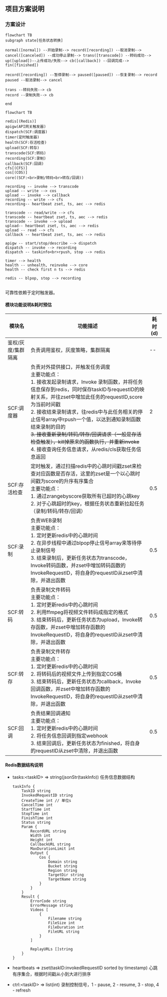 ## 项目方案说明

### 方案设计

```mermaid
flowchart TB
subgraph state[任务状态转换]

normal([normal]) --开始录制--> record([recording]) --取消录制--> cancel([canceled]) --成功停止录制--> trans([transcode]) --转码成功--> up([upload])--上传成功/失败--> cb([callback]) --回调完成--> fin([finished])

record([recording]) --暂停录制--> paused([paused]) --恢复录制--> record
paused --取消录制--> cancel

trans --转码失败--> cb
record --录制失败--> cb

end
```

```mermaid
flowchart TB

redis[(Redis)]
apigw(API网关触发器)
dispatch(SCF:调度器) 
timer(定时触发器)
health(SCF:存活检查)
upload(SCF:转存)
transcode(SCF:转码)
recording(SCF:录制)
callback(SCF:回调)
cfs[(CFS)]
cos[(COS)]
core((SCF:<br>录制/转码<br>转存/回调))

recording -- invoke --> transcode 
upload -- write --> cos
upload -- invoke --> callback
recording -- write --> cfs
recording-- heartbeat zset, ts, aec --> redis

transcode -- read/write --> cfs
transcode -- heartbeat zset, ts, aec --> redis 
transcode -- invoke --> upload 
upload-- heartbeat zset, ts, aec --> redis
upload -- read --> cfs
callback -- heartbeat zset, ts, aec --> redis

apigw -- start/stop/describe --> dispatch 
dispatch -- invoke --> recording
dispatch -- taskinfo<br>rpush, stop --> redis

timer --> health 
health -- unhealth, reinvoke --> core
health -- check first n ts --> redis

redis -- blpop, stop --> recording


```

可靠性依赖于定时触发器。

#### 模块功能说明&耗时预估

模块名             | 功能描述                                                                                                                                                                                                                                                                                                                                                                                                                                                             | 耗时(d)
-----------------|------------------------------------------------------------------------------------------------------------------------------------------------------------------------------------------------------------------------------------------------------------------------------------------------------------------------------------------------------------------------------------------------------------------------------------------------------------------|------
鉴权/灰度/集群隔离 | 负责调用鉴权，灰度策略，集群隔离                                                                                                                                                                                                                                                                                                                                                                                                                                       | --
SCF:调度器         | 负责对外提供接口，并触发任务调度<br>主要功能点：<br>1. 接收发起录制请求，Invoke 录制函数，并将任务信息保存到redis，同时保存taskID与requestID的映射关系，并往zset中增加此任务的requestID,score为当前时间戳<br>2. 接收结束录制请求，往redis中与此任务相关的停止信号array中rpush一个值，以达到通知录制函数结束录制的目的<br>~~3. 接收重新录制/转码/转存/回调请求（一般是存活检查触发），kill掉原来的函数执行，并重新invoke~~<br>4. 接收查询任务信息请求，从redis/cls获取任务信息返回 | 2
SCF:存活检查       | 定时触发，通过扫描redis中的心跳时间戳zset来检查对应函数是否存活，这里的zset是一个以心跳时间戳为score的升序有序集合<br>主要功能点：<br>1. 通过zrangebyscore获取所有已超时的心跳key<br>2. 对于心跳超时的key，根据任务状态重新拉起任务（录制/转码/转存/回调）                                                                                                                                                                                                                 | 0.5
SCF:录制           | 负责WEB录制<br>主要功能点：<br>1. 定时更新redis中的心跳时间<br>2. 在异步线程中通过blpop停止信号array来等待停止录制信号<br>3. 结束录制后，更新任务状态为transcode，Invoke转码函数，并zset中增加转码函数的InvokeRequestID，将自身的requestID从zset中清除，并退出函数                                                                                                                                                                                                         | 0.5
SCF:转码           | 负责录制文件转码<br>主要功能点：<br>1. 定时更新redis中的心跳时间<br>2. 利用ffmpeg将视频文件转码成指定的格式 <br>3. 结束转码后，更新任务状态为upload，Invoke转存函数，并zset中增加转存函数的InvokeRequestID，将自身的requestID从zset中清除，并退出函数                                                                                                                                                                                                                      | 0.5
SCF:转存           | 负责录制文件转存<br>主要功能点：<br>1. 定时更新redis中的心跳时间<br>2. 将转码后的视频文件上传到指定COS桶 <br>3. 结束转码后，更新任务状态为callback，Invoke回调函数，并zset中增加转存函数的InvokeRequestID，将自身的requestID从zset中清除，并退出函数                                                                                                                                                                                                                       | 0.5
SCF:回调           | 负责结果回调通知 <br>主要功能点：<br>1. 定时更新redis中的心跳时间<br>2. 将任务信息回调到指定webhook <br>3. 结束回调后，更新任务状态为finished，将自身的requestID从zset中清除，并退出函数                                                                                                                                                                                                                                                                                 | 0.5

#### Redis数据结构说明

+ tasks:\<taskID\> => string(jsonStr(taskInfo)) 
任务信息数据结构
    ```
    taskInfo {
        TaskID string
        InvokedRequestID string
        CreateTime int // 单位s
        CancelTime int 
        StartTime int
        StopTime int
        FinishTime int
        Status string
        Param {
            RecordURL string
            Width int
            Height int
            CallbackURL string
            MaxDurationLimit int
            Output {
                Cos {
                    Domain string
                    Bucket string
                    Region string
                    TargetDir string
                    TargetName string
                }
            }
        }
        Result {
            ErrorCode string 
            ErrorMessage string
            Videos [
                {
                    Filename string
                    FileSize int
                    FileDuration int
                    FileURL string
                }
            ]

            ReplayURLs []string
        }
    }
    ```
    
+ heartbeats => zset(taskID:invokedRequestID sorted by timestamp) 
心跳有序集合，根据时间戳从小到大进行排序
+ ctrl:\<taskID\> => list(int)
录制控制信号，1 - pause, 2 - resume, 3 - stop, 4 - refresh